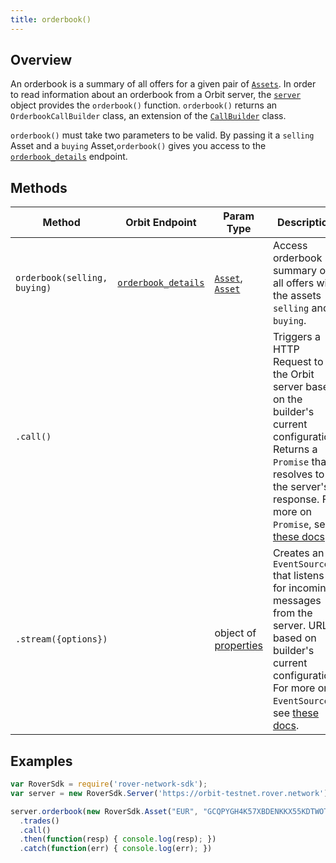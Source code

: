 ```yaml
---
title: orderbook()
---
```


## Overview

An orderbook is a summary of all offers for a given pair of [`Assets`](http://www.rover.network/developers/guides/concepts/assets.html).  In order to read information about an orderbook from a Orbit  server, the [`server`](./server.md) object provides the `orderbook()` function. `orderbook()` returns an `OrderbookCallBuilder` class, an extension of the [`CallBuilder`](./call_builder.md) class.

`orderbook()` must take two parameters to be valid. By passing it a `selling` Asset and a `buying` Asset,`orderbook()` gives you access to the [`orderbook_details`](http://www.rover.network/developers/orbit/reference/endpoints/orderbook-details.html) endpoint.

## Methods

| Method | Orbit  Endpoint | Param Type | Description |
| --- | --- | --- | --- |
| `orderbook(selling, buying)` | [`orderbook_details`](http://www.rover.network/developers/orbit/reference/endpoints/orderbook-details.html) | [`Asset`](https://github.com/laxmicoinofficial/rover-js-sdk/blob/master/src/asset.js), [`Asset`](https://github.com/laxmicoinofficial/rover-js-sdk/blob/master/src/asset.js) | Access orderbook summary of all offers with the assets `selling` and `buying`. 
| `.call()` | | | Triggers a HTTP Request to the Orbit  server based on the builder's current configuration.  Returns a `Promise` that resolves to the server's response.  For more on `Promise`, see [these docs](https://developer.mozilla.org/en-US/docs/Web/JavaScript/Reference/Global_Objects/Promise).|
| `.stream({options})` | | object of [properties](https://developer.mozilla.org/en-US/docs/Web/API/EventSource#Properties) | Creates an `EventSource` that listens for incoming messages from the server.  URL based on builder's current configuration.  For more on `EventSource`, see [these docs](https://developer.mozilla.org/en-US/docs/Web/API/EventSource). |

## Examples

```js
var RoverSdk = require('rover-network-sdk');
var server = new RoverSdk.Server('https://orbit-testnet.rover.network');

server.orderbook(new RoverSdk.Asset("EUR", "GCQPYGH4K57XBDENKKX55KDTWOTK5WDWRQOH2LHEDX3EKVIQRLMESGBG"), new RoverSdk.Asset("USD", "GC23QF2HUE52AMXUFUH3AYJAXXGXXV2VHXYYR6EYXETPKDXZSAW67XO4"))
  .trades()
  .call()
  .then(function(resp) { console.log(resp); })
  .catch(function(err) { console.log(err); })
```
